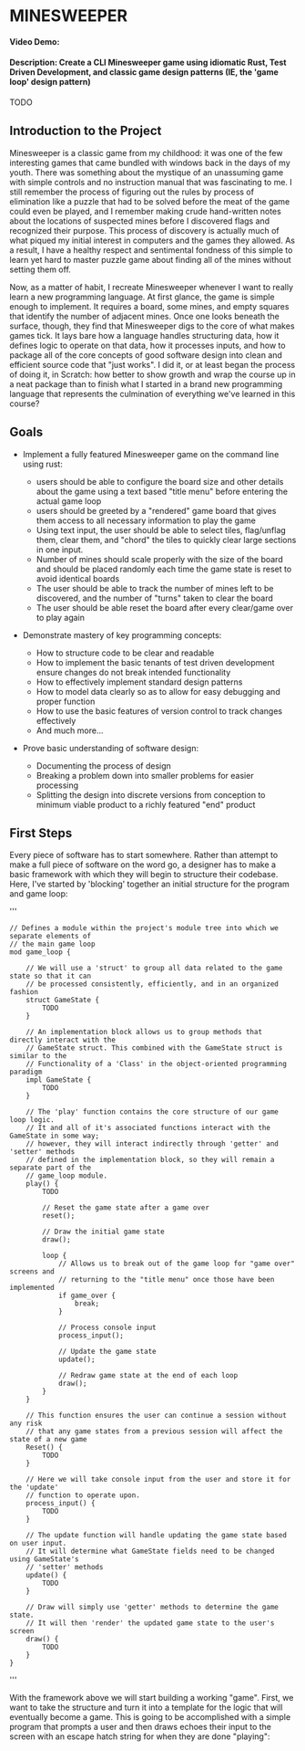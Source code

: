 # MINESWEEPER
#### Video Demo:  <URL HERE>
#### Description: Create a CLI Minesweeper game using idiomatic Rust, Test Driven Development, and classic game design patterns (IE, the 'game loop' design pattern)

TODO

## Introduction to the Project
Minesweeper is a classic game from my childhood: it was one of the few interesting games that came bundled with windows back in the days of my youth. There was something about the mystique of an unassuming game with simple controls and no instruction manual that was fascinating to me. I still remember the process of figuring out the rules by process of elimination like a puzzle that had to be solved before the meat of the game could even be played, and I remember making crude hand-written notes about the locations of suspected mines before I discovered flags and recognized their purpose. This process of discovery is actually much of what piqued my initial interest in computers and the games they allowed. As a result, I have a healthy respect and sentimental fondness of this simple to learn yet hard to master puzzle game about finding all of the mines without setting them off.

Now, as a matter of habit, I recreate Minesweeper whenever I want to really learn a new programming language. At first glance, the game is simple enough to implement. It requires a board, some mines, and empty squares that identify the number of adjacent mines. Once one looks beneath the surface, though, they find that Minesweeper digs to the core of what makes games tick. It lays bare how a language handles structuring data, how it defines logic to operate on that data, how it processes inputs, and how to package all of the core concepts of good software design into clean and efficient source code that "just works". I did it, or at least began the process of doing it, in Scratch: how better to show growth and wrap the course up in a neat package than to finish what I started in a brand new programming language that represents the culmination of everything we've learned in this course?

## Goals

- Implement a fully featured Minesweeper game on the command line using rust:
  - users should be able to configure the board size and other details about the game using a text based "title menu" before entering the actual game loop
  - users should be greeted by a "rendered" game board that gives them access to all necessary information to play the game
  - Using text input, the user should be able to select tiles, flag/unflag them, clear them, and "chord" the tiles to quickly clear large sections in one input.
  - Number of mines should scale properly with the size of the board and should be placed randomly each time the game state is reset to avoid identical boards
  - The user should be able to track the number of mines left to be discovered, and the number of "turns" taken to clear the board
  - The user should be able reset the board after every clear/game over to play again

- Demonstrate mastery of key programming concepts:
  - How to structure code to be clear and readable
  - How to implement the basic tenants of test driven development ensure changes do not break intended functionality
  - How to effectively implement standard design patterns
  - How to model data clearly so as to allow for easy debugging and proper function
  - How to use the basic features of version control to track changes effectively
  - And much more...

- Prove basic understanding of software design:
  - Documenting the process of design
  - Breaking a problem down into smaller problems for easier processing
  - Splitting the design into discrete versions from conception to minimum viable product to a richly featured "end" product

## First Steps

Every piece of software has to start somewhere. Rather than attempt to make a full piece of software on the word go, a designer has to make a basic framework with which they will begin to structure their codebase. Here, I've started by 'blocking' together an initial structure for the program and game loop:

'''

    // Defines a module within the project's module tree into which we separate elements of 
    // the main game loop
    mod game_loop {
        
        // We will use a 'struct' to group all data related to the game state so that it can
        // be processed consistently, efficiently, and in an organized fashion
        struct GameState {
            TODO
        }

        // An implementation block allows us to group methods that directly interact with the 
        // GameState struct. This combined with the GameState struct is similar to the 
        // Functionality of a 'Class' in the object-oriented programming paradigm
        impl GameState {
            TODO
        }

        // The 'play' function contains the core structure of our game loop logic.
        // It and all of it's associated functions interact with the GameState in some way; 
        // however, they will interact indirectly through 'getter' and 'setter' methods
        // defined in the implementation block, so they will remain a separate part of the 
        // game_loop module.
        play() {
            TODO
        
            // Reset the game state after a game over
            reset();
        
            // Draw the initial game state
            draw();
        
            loop {
                // Allows us to break out of the game loop for "game over" screens and
                // returning to the "title menu" once those have been implemented
                if game_over {
                    break;
                }
        
                // Process console input
                process_input();
        
                // Update the game state
                update();
        
                // Redraw game state at the end of each loop
                draw();
            }
        }
        
        // This function ensures the user can continue a session without any risk
        // that any game states from a previous session will affect the state of a new game
        Reset() {
            TODO
        }
        
        // Here we will take console input from the user and store it for the 'update' 
        // function to operate upon.
        process_input() {
            TODO
        }
        
        // The update function will handle updating the game state based on user input.
        // It will determine what GameState fields need to be changed using GameState's
        // 'setter' methods
        update() {
            TODO
        }
        
        // Draw will simply use 'getter' methods to determine the game state.
        // It will then 'render' the updated game state to the user's screen
        draw() {
            TODO
        }
    }

'''

With the framework above we will start building a working "game". First, we want to take the structure and turn it into a template for the logic that will eventually become a game. This is going to be accomplished with a simple program that prompts a user and then draws echoes their input to the screen with an escape hatch string for when they are done "playing":
